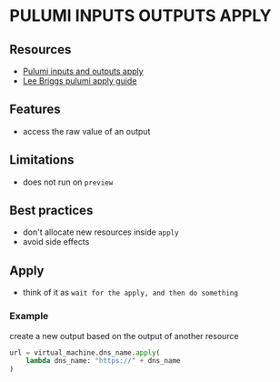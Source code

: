 # PULUMI INPUTS OUTPUTS APPLY

## Resources

- [Pulumi inputs and outputs apply](https://www.pulumi.com/docs/intro/concepts/inputs-outputs/#apply)
- [Lee Briggs pulumi apply guide](https://leebriggs.co.uk/blog/2021/05/09/pulumi-apply)

## Features

- access the raw value of an output

## Limitations

- does not run on `preview`

## Best practices

- don't allocate new resources inside `apply`
- avoid side effects

## Apply
- think of it as `wait for the apply, and then do something`

### Example

create a new output based on the output of another resource

```python
url = virtual_machine.dns_name.apply(
    lambda dns_name: "https://" + dns_name
)
```
